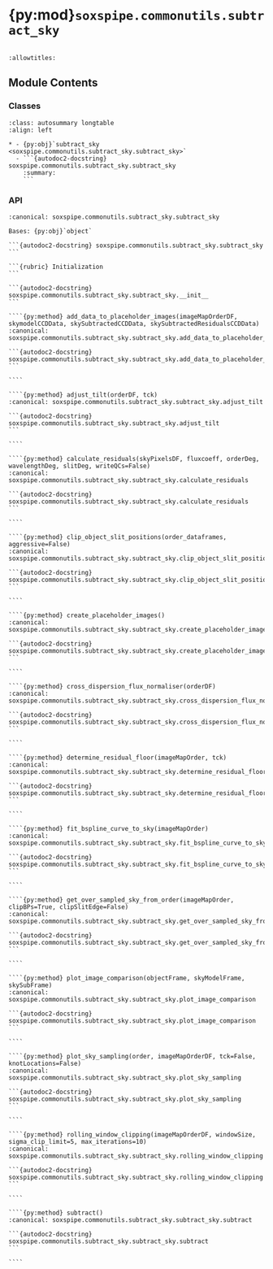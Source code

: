 # {py:mod}`soxspipe.commonutils.subtract_sky`

```{py:module} soxspipe.commonutils.subtract_sky
```

```{autodoc2-docstring} soxspipe.commonutils.subtract_sky
:allowtitles:
```

## Module Contents

### Classes

````{list-table}
:class: autosummary longtable
:align: left

* - {py:obj}`subtract_sky <soxspipe.commonutils.subtract_sky.subtract_sky>`
  - ```{autodoc2-docstring} soxspipe.commonutils.subtract_sky.subtract_sky
    :summary:
    ```
````

### API

`````{py:class} subtract_sky(log, settings, recipeSettings, objectFrame, twoDMap, qcTable, productsTable, dispMap=False, sofName=False, recipeName='soxs-stare', startNightDate='')
:canonical: soxspipe.commonutils.subtract_sky.subtract_sky

Bases: {py:obj}`object`

```{autodoc2-docstring} soxspipe.commonutils.subtract_sky.subtract_sky
```

```{rubric} Initialization
```

```{autodoc2-docstring} soxspipe.commonutils.subtract_sky.subtract_sky.__init__
```

````{py:method} add_data_to_placeholder_images(imageMapOrderDF, skymodelCCDData, skySubtractedCCDData, skySubtractedResidualsCCDData)
:canonical: soxspipe.commonutils.subtract_sky.subtract_sky.add_data_to_placeholder_images

```{autodoc2-docstring} soxspipe.commonutils.subtract_sky.subtract_sky.add_data_to_placeholder_images
```

````

````{py:method} adjust_tilt(orderDF, tck)
:canonical: soxspipe.commonutils.subtract_sky.subtract_sky.adjust_tilt

```{autodoc2-docstring} soxspipe.commonutils.subtract_sky.subtract_sky.adjust_tilt
```

````

````{py:method} calculate_residuals(skyPixelsDF, fluxcoeff, orderDeg, wavelengthDeg, slitDeg, writeQCs=False)
:canonical: soxspipe.commonutils.subtract_sky.subtract_sky.calculate_residuals

```{autodoc2-docstring} soxspipe.commonutils.subtract_sky.subtract_sky.calculate_residuals
```

````

````{py:method} clip_object_slit_positions(order_dataframes, aggressive=False)
:canonical: soxspipe.commonutils.subtract_sky.subtract_sky.clip_object_slit_positions

```{autodoc2-docstring} soxspipe.commonutils.subtract_sky.subtract_sky.clip_object_slit_positions
```

````

````{py:method} create_placeholder_images()
:canonical: soxspipe.commonutils.subtract_sky.subtract_sky.create_placeholder_images

```{autodoc2-docstring} soxspipe.commonutils.subtract_sky.subtract_sky.create_placeholder_images
```

````

````{py:method} cross_dispersion_flux_normaliser(orderDF)
:canonical: soxspipe.commonutils.subtract_sky.subtract_sky.cross_dispersion_flux_normaliser

```{autodoc2-docstring} soxspipe.commonutils.subtract_sky.subtract_sky.cross_dispersion_flux_normaliser
```

````

````{py:method} determine_residual_floor(imageMapOrder, tck)
:canonical: soxspipe.commonutils.subtract_sky.subtract_sky.determine_residual_floor

```{autodoc2-docstring} soxspipe.commonutils.subtract_sky.subtract_sky.determine_residual_floor
```

````

````{py:method} fit_bspline_curve_to_sky(imageMapOrder)
:canonical: soxspipe.commonutils.subtract_sky.subtract_sky.fit_bspline_curve_to_sky

```{autodoc2-docstring} soxspipe.commonutils.subtract_sky.subtract_sky.fit_bspline_curve_to_sky
```

````

````{py:method} get_over_sampled_sky_from_order(imageMapOrder, clipBPs=True, clipSlitEdge=False)
:canonical: soxspipe.commonutils.subtract_sky.subtract_sky.get_over_sampled_sky_from_order

```{autodoc2-docstring} soxspipe.commonutils.subtract_sky.subtract_sky.get_over_sampled_sky_from_order
```

````

````{py:method} plot_image_comparison(objectFrame, skyModelFrame, skySubFrame)
:canonical: soxspipe.commonutils.subtract_sky.subtract_sky.plot_image_comparison

```{autodoc2-docstring} soxspipe.commonutils.subtract_sky.subtract_sky.plot_image_comparison
```

````

````{py:method} plot_sky_sampling(order, imageMapOrderDF, tck=False, knotLocations=False)
:canonical: soxspipe.commonutils.subtract_sky.subtract_sky.plot_sky_sampling

```{autodoc2-docstring} soxspipe.commonutils.subtract_sky.subtract_sky.plot_sky_sampling
```

````

````{py:method} rolling_window_clipping(imageMapOrderDF, windowSize, sigma_clip_limit=5, max_iterations=10)
:canonical: soxspipe.commonutils.subtract_sky.subtract_sky.rolling_window_clipping

```{autodoc2-docstring} soxspipe.commonutils.subtract_sky.subtract_sky.rolling_window_clipping
```

````

````{py:method} subtract()
:canonical: soxspipe.commonutils.subtract_sky.subtract_sky.subtract

```{autodoc2-docstring} soxspipe.commonutils.subtract_sky.subtract_sky.subtract
```

````

`````
